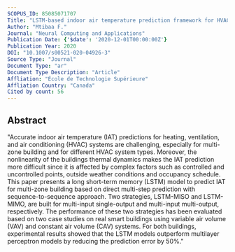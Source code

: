 ```yaml
---
SCOPUS_ID: 85085071707
Title: "LSTM-based indoor air temperature prediction framework for HVAC systems in smart buildings"
Author: "Mtibaa F."
Journal: "Neural Computing and Applications"
Publication Date: {'$date': '2020-12-01T00:00:00Z'}
Publication Year: 2020
DOI: "10.1007/s00521-020-04926-3"
Source Type: "Journal"
Document Type: "ar"
Document Type Description: "Article"
Affliation: "École de Technologie Supérieure"
Affliation Country: "Canada"
Cited by count: 56
---
```


## Abstract
"Accurate indoor air temperature (IAT) predictions for heating, ventilation, and air conditioning (HVAC) systems are challenging, especially for multi-zone building and for different HVAC system types. Moreover, the nonlinearity of the buildings thermal dynamics makes the IAT prediction more difficult since it is affected by complex factors such as controlled and uncontrolled points, outside weather conditions and occupancy schedule. This paper presents a long short-term memory (LSTM) model to predict IAT for multi-zone building based on direct multi-step prediction with sequence-to-sequence approach. Two strategies, LSTM-MISO and LSTM-MIMO, are built for multi-input single-output and multi-input multi-output, respectively. The performance of these two strategies has been evaluated based on two case studies on real smart buildings using variable air volume (VAV) and constant air volume (CAV) systems. For both buildings, experimental results showed that the LSTM models outperform multilayer perceptron models by reducing the prediction error by 50%."
